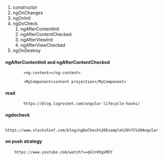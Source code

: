 1.  constructor
2.  ngOnChanges
3.  ngOnInit
4.  ngDoCheck
    1.  ngAfterContentInit
    2.  ngAfterContentChecked
    3.  ngAfterViewInit
    4.  ngAfterViewChecked
5.  ngOnDestroy



#### ngAfterContentInit and ngAfterContentChecked

                
            <ng-content></ng-content>
            
            <MyComponent>content projection</MyComponent>

#### read 

            https://blog.logrocket.com/angular-lifecycle-hooks/

#### ngdocheck

            https://www.stackchief.com/blog/ngDoCheck%20Example%20%7C%20Angular

#### on push strategy

        https://www.youtube.com/watch?v=qklnVKgxMIY
